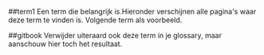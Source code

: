 ##term1
Een term die belangrijk is.Hieronder verschijnen alle pagina's waar deze term te vinden is. Volgende term als voorbeeld.

##gitbook
Verwijder uiteraard ook deze term in je glossary, maar aanschouw hier toch het resultaat.
